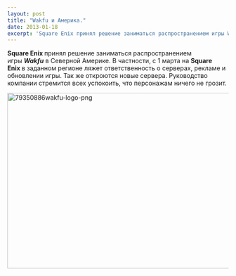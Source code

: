 ```yaml
---
layout: post
title: "Wakfu и Америка."
date: 2013-01-18
excerpt: 'Square Enix принял решение заниматься распространением игры Wakfu в Северной Америке.'
---
```


<strong>Square Enix </strong>принял решение заниматься распространением игры <em><strong>Wakfu</strong> </em>в Северной Америке. В частности, с 1 марта на <strong>Square Enix </strong>в заданном регионе ляжет ответственность о серверах, рекламе и обновлении игры. Так же откроются новые сервера. Руководство компании стремится всех успокоить, что персонажам ничего не грозит.

<a href="http://gamersoul.ru/wakfu-%d0%b8-%d0%b0%d0%bc%d0%b5%d1%80%d0%b8%d0%ba%d0%b0/79350886wakfu-logo-png/" rel="attachment wp-att-663"><img class="wp-image-663 aligncenter" alt="79350886wakfu-logo-png" src="http://gamersoul.ru/wp-content/uploads/2013/01/79350886wakfu-logo-png.png" width="646" height="400" /></a>